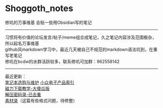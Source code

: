 # Shoggoth_notes

修叽的万事维基 会贴一些用Obsidian写的笔记<br>

---

习惯将有价值的论坛发言/帖子/meme组合成笔记，久之笔记内容涉及范围极杂，所以起名万事维基<br>
github风markdown学习中，最近几天被自己不规范的markdown语法坑到，在重写老笔记<br>
修叽在bcdw的水群活跃较多，联系修叽可加群：962558142<br>

---

最近更新：<br>
[笔记本选购与维护](知识/电子知识/硬件设备/笔记本选购/笔记本选购与维护.md)
[小众电子产品索引](/知识/电子知识/硬件设备/小众电子产品索引/小众电子产品索引.md)<br>
[磁力下载教学-大傻瓜版](/磁力下载教学-大傻瓜版/磁力下载教学-大傻瓜版.md)<br>
[解压密码录-已去重](/解压密码/解压密码录-已去重.md)<br>
[素材录](/素材录/素材录.md)（这篇有些格式问题，待修整）<br>

